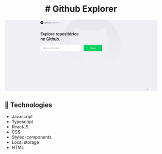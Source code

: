 <h1 align="center"> # Github Explorer </h1> 

<div align="center">
  <img src="./github/github-explorer.gif" alt="drop-box" />
</div>

## 🚀 Technologies
- Javascript
- Typescript
- ReactJS
- CSS
- Styled-components
- Local storage
- HTML
